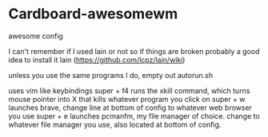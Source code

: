 # Cardboard-awesomewm
awesome config


I can't remember if I used lain or not so if things are broken probably a good idea to install it
lain (https://github.com/lcpz/lain/wiki)

unless you use the same programs I do, empty out autorun.sh

uses vim like keybindings
super + f4 runs the xkill command, which turns mouse pointer into X that kills whatever program you click on
super + w launches brave, change line at bottom of config to whatever web browser you use
super + e launches pcmanfm, my file manager of choice. change to whatever file manager you use, also located at bottom of config.
